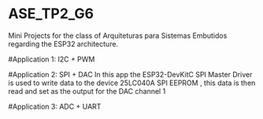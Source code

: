 # ASE_TP2_G6
Mini Projects for the class of Arquiteturas para Sistemas Embutidos regarding the ESP32 architecture.

#Application 1: I2C + PWM


#Application 2: SPI + DAC
In this app the ESP32-DevKitC SPI Master Driver is used to write data to the device 25LC040A SPI EEPROM , this data is then read and set as the output for the DAC channel 1 

#Application 3: ADC + UART

